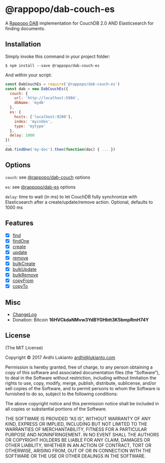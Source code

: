 # @rappopo/dab-couch-es

A [Rappopo DAB](https://github.com/rappopo/dab) implementation for CouchDB 2.0 AND Elasticsearch for finding documents. 

## Installation

Simply invoke this command in your project folder:

```
$ npm install --save @rappopo/dab-couch-es
```

And within your script:

```javascript
const DabCouchEs = require('@rappopo/dab-couch-es')
const dab = new DabCouchEs({
  couch: {
    url: 'http://localhost:5984',
    dbName: 'mydb'    
  },
  es: {
    hosts: ['localhost:9200'],
    index: 'myindex',
    type: 'mytype'
  },
  delay: 1000
})
...
dab.findOne('my-doc').then(function(doc) { ... })
```

## Options

`couch`: see [@rappopo/dab-couch](https://github.com/rappopo/dab-couch) options

`es`: see [@rappopo/dab-es](https://github.com/rappopo/dab-es) options

`delay`: time to wait (in ms) to let CouchDB fully synchronize with Elasticsearch after a create/update/remove action. Optional, defaults to 1000 ms

## Features

* [x] [find](https://docs.rappopo.com/dab/method/find/)
* [x] [findOne](https://docs.rappopo.com/dab/method/find-one/)
* [x] [create](https://docs.rappopo.com/dab/method/create/)
* [x] [update](https://docs.rappopo.com/dab/method/update/)
* [x] [remove](https://docs.rappopo.com/dab/method/remove/)
* [x] [bulkCreate](https://docs.rappopo.com/dab/method/bulk-create/)
* [x] [bulkUpdate](https://docs.rappopo.com/dab/method/bulk-update/)
* [x] [bulkRemove](https://docs.rappopo.com/dab/method/bulk-remove/)
* [x] [copyFrom](https://docs.rappopo.com/dab/method/copy-from/)
* [x] [copyTo](https://docs.rappopo.com/dab/method/copy-to/)

## Misc

* [ChangeLog](CHANGELOG.md)
* Donation: Bitcoin **16HVCkdaNMvw3YdBYGHbtt3K5bmpRmH74Y**

## License

(The MIT License)

Copyright © 2017 Ardhi Lukianto <ardhi@lukianto.com>

Permission is hereby granted, free of charge, to any person obtaining a copy of this software and associated documentation files (the “Software”), to deal in the Software without restriction, including without limitation the rights to use, copy, modify, merge, publish, distribute, sublicense, and/or sell copies of the Software, and to permit persons to whom the Software is furnished to do so, subject to the following conditions:

The above copyright notice and this permission notice shall be included in all copies or substantial portions of the Software.

THE SOFTWARE IS PROVIDED “AS IS”, WITHOUT WARRANTY OF ANY KIND, EXPRESS OR IMPLIED, INCLUDING BUT NOT LIMITED TO THE WARRANTIES OF MERCHANTABILITY, FITNESS FOR A PARTICULAR PURPOSE AND NONINFRINGEMENT. IN NO EVENT SHALL THE AUTHORS OR COPYRIGHT HOLDERS BE LIABLE FOR ANY CLAIM, DAMAGES OR OTHER LIABILITY, WHETHER IN AN ACTION OF CONTRACT, TORT OR OTHERWISE, ARISING FROM, OUT OF OR IN CONNECTION WITH THE SOFTWARE OR THE USE OR OTHER DEALINGS IN THE SOFTWARE.